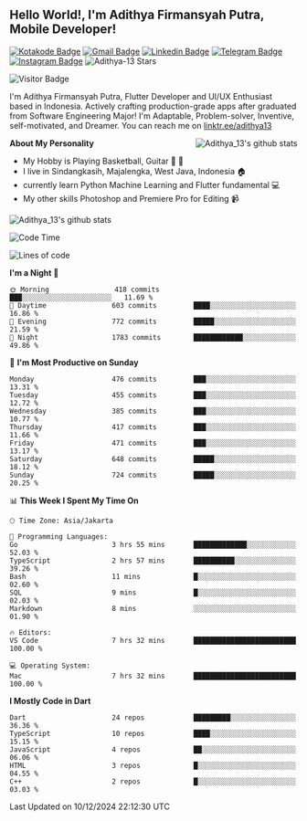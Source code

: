 
## Hello World!, I'm Adithya Firmansyah Putra, Mobile Developer!

[![Kotakode Badge](https://img.shields.io/badge/-Kotakode-green?style=plastic&logo=Kotakode&link=https://kotakode.com/users/527/adithya-13)](https://kotakode.com/users/527/adithya-13)
[![Gmail Badge](https://img.shields.io/badge/-Gmail-white?style=plastic&logo=Gmail&link=mailto:aditputrafirmansyah@gmail.com)](mailto:aditputrafirmansyah@gmail.com)
[![Linkedin Badge](https://img.shields.io/badge/-LinkedIn-blue?style=plastic&logo=Linkedin&link=https://www.linkedin.com/in/aditputrafirmansyah/)](https://www.linkedin.com/in/aditputrafirmansyah/) 
[![Telegram Badge](https://img.shields.io/badge/-Telegram-blue?style=plastic&logo=telegram&link=https://t.me/Adithya_13)](https://t.me/Adithya_13) 
[![Instagram Badge](https://img.shields.io/badge/-Instagram-white?style=plastic&logo=instagram&link=https://www.instagram.com/adithya_firmansyahputra/)](https://www.instagram.com/adithya_firmansyahputra/)
![Adithya-13 Stars](https://img.shields.io/github/stars/Adithya-13?affiliations=OWNER&style=social)

![Visitor Badge](https://visitor-badge.laobi.icu/badge?page_id=Adithya-13.Adithya-13)

I'm Adithya Firmansyah Putra, Flutter Developer and UI/UX Enthusiast based in Indonesia. Actively crafting production-grade apps after graduated from Software Engineering Major! I'm Adaptable, Problem-solver, Inventive, self-motivated, and Dreamer. You can reach me on [linktr.ee/adithya13](https://linktr.ee/adithya13)

<img align="right" alt="Adithya_13's github stats" src="https://github-readme-stats.vercel.app/api/top-langs/?username=Adithya-13&theme=radical&show_icons=true&hide_border=true&line_height=24"/>

**About My Personality**

- My Hobby is Playing Basketball, Guitar :basketball: :guitar: 
- I live in Sindangkasih, Majalengka, West Java, Indonesia :house:
- currently learn Python Machine Learning and Flutter fundamental :computer:
- My other skills Photoshop and Premiere Pro for Editing :video_camera:

<img alt="Adithya_13's github stats" src="https://github-readme-stats.vercel.app/api?username=Adithya-13&count_private=true&show_icons=true&hide_border=true&include_all_commits=true&line_height=24&theme=radical"/>

<!--START_SECTION:waka-->
![Code Time](http://img.shields.io/badge/Code%20Time-2%2C474%20hrs%2055%20mins-blue)

![Lines of code](https://img.shields.io/badge/From%20Hello%20World%20I%27ve%20Written-2.1%20million%20lines%20of%20code-blue)

**I'm a Night 🦉** 

```text
🌞 Morning                418 commits         ███░░░░░░░░░░░░░░░░░░░░░░   11.69 % 
🌆 Daytime                603 commits         ████░░░░░░░░░░░░░░░░░░░░░   16.86 % 
🌃 Evening                772 commits         █████░░░░░░░░░░░░░░░░░░░░   21.59 % 
🌙 Night                  1783 commits        ████████████░░░░░░░░░░░░░   49.86 % 
```
📅 **I'm Most Productive on Sunday** 

```text
Monday                   476 commits         ███░░░░░░░░░░░░░░░░░░░░░░   13.31 % 
Tuesday                  455 commits         ███░░░░░░░░░░░░░░░░░░░░░░   12.72 % 
Wednesday                385 commits         ███░░░░░░░░░░░░░░░░░░░░░░   10.77 % 
Thursday                 417 commits         ███░░░░░░░░░░░░░░░░░░░░░░   11.66 % 
Friday                   471 commits         ███░░░░░░░░░░░░░░░░░░░░░░   13.17 % 
Saturday                 648 commits         █████░░░░░░░░░░░░░░░░░░░░   18.12 % 
Sunday                   724 commits         █████░░░░░░░░░░░░░░░░░░░░   20.25 % 
```


📊 **This Week I Spent My Time On** 

```text
🕑︎ Time Zone: Asia/Jakarta

💬 Programming Languages: 
Go                       3 hrs 55 mins       █████████████░░░░░░░░░░░░   52.03 % 
TypeScript               2 hrs 57 mins       ██████████░░░░░░░░░░░░░░░   39.26 % 
Bash                     11 mins             █░░░░░░░░░░░░░░░░░░░░░░░░   02.60 % 
SQL                      9 mins              █░░░░░░░░░░░░░░░░░░░░░░░░   02.03 % 
Markdown                 8 mins              ░░░░░░░░░░░░░░░░░░░░░░░░░   01.90 % 

🔥 Editors: 
VS Code                  7 hrs 32 mins       █████████████████████████   100.00 % 

💻 Operating System: 
Mac                      7 hrs 32 mins       █████████████████████████   100.00 % 
```

**I Mostly Code in Dart** 

```text
Dart                     24 repos            █████████░░░░░░░░░░░░░░░░   36.36 % 
TypeScript               10 repos            ████░░░░░░░░░░░░░░░░░░░░░   15.15 % 
JavaScript               4 repos             ██░░░░░░░░░░░░░░░░░░░░░░░   06.06 % 
HTML                     3 repos             █░░░░░░░░░░░░░░░░░░░░░░░░   04.55 % 
C++                      2 repos             █░░░░░░░░░░░░░░░░░░░░░░░░   03.03 % 
```




 Last Updated on 10/12/2024 22:12:30 UTC
<!--END_SECTION:waka-->
